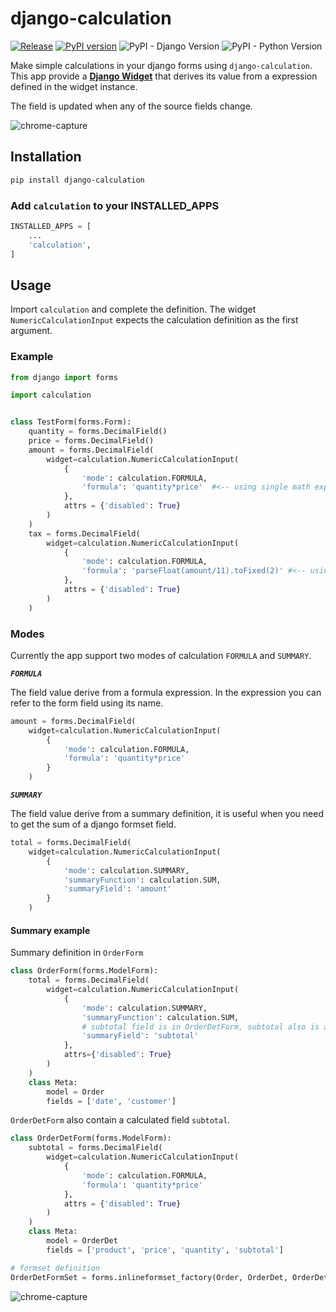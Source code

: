 # django-calculation

[![Release](https://github.com/blasferna/django-calculation/actions/workflows/release.yml/badge.svg)](https://github.com/blasferna/django-calculation/actions/workflows/release.yml)
[![PyPI version](https://badge.fury.io/py/django-calculation.svg)](https://badge.fury.io/py/django-calculation)
![PyPI - Django Version](https://img.shields.io/pypi/djversions/django-calculation) ![PyPI - Python Version](https://img.shields.io/pypi/pyversions/django-calculation)

Make simple calculations in your django forms using `django-calculation`. This app provide a **[Django Widget](https://docs.djangoproject.com/en/3.2/ref/forms/widgets/)** that derives its value from a expression defined in the widget instance. 

The field is updated when any of the source fields change.

![chrome-capture](https://user-images.githubusercontent.com/8385910/129076392-9f255fe1-830c-456d-8852-717a4abeb5f6.gif)


## Installation

```bash
pip install django-calculation
```

### Add `calculation` to your INSTALLED_APPS

```python
INSTALLED_APPS = [
    ...
    'calculation',
]
````


## Usage

Import `calculation` and complete the definition. The widget `NumericCalculationInput` 
expects the calculation definition as the first argument.

### Example

```python
from django import forms

import calculation


class TestForm(forms.Form):
    quantity = forms.DecimalField()
    price = forms.DecimalField()
    amount = forms.DecimalField(
        widget=calculation.NumericCalculationInput(
            {
                'mode': calculation.FORMULA,
                'formula': 'quantity*price'  #<-- using single math expresion.
            },
            attrs = {'disabled': True}
        )
    )
    tax = forms.DecimalField(
        widget=calculation.NumericCalculationInput(
            {
                'mode': calculation.FORMULA,
                'formula': 'parseFloat(amount/11).toFixed(2)' #<-- using math expression and javascript functions.  
            },
            attrs = {'disabled': True}
        )
    )

```

### Modes

Currently the app support two modes of calculation `FORMULA` and `SUMMARY`.

***`FORMULA`*** 

The field value derive from a formula expression. In the expression you can refer to the form field using its name.

```python
amount = forms.DecimalField(
    widget=calculation.NumericCalculationInput(
        {
            'mode': calculation.FORMULA,
            'formula': 'quantity*price' 
        }
    )
```

***`SUMMARY`*** 

The field value derive from a summary definition, it is useful when you need to get the sum of a django formset field.

```python
total = forms.DecimalField(
    widget=calculation.NumericCalculationInput(
        {
            'mode': calculation.SUMMARY,
            'summaryFunction': calculation.SUM,
            'summaryField': 'amount' 
        }
    )
```

#### Summary example

Summary definition in `OrderForm`

```python
class OrderForm(forms.ModelForm):
    total = forms.DecimalField(
        widget=calculation.NumericCalculationInput(
            {
                'mode': calculation.SUMMARY,
                'summaryFunction': calculation.SUM,
                # subtotal field is in OrderDetForm, subtotal also is a calculated field
                'summaryField': 'subtotal'
            },
            attrs={'disabled': True}
        )
    )
    class Meta:
        model = Order
        fields = ['date', 'customer']
```

`OrderDetForm` also contain a calculated field `subtotal`.
```python
class OrderDetForm(forms.ModelForm):
    subtotal = forms.DecimalField(
        widget=calculation.NumericCalculationInput(
            {
                'mode': calculation.FORMULA,
                'formula': 'quantity*price'    
            },
            attrs = {'disabled': True}
        )
    )
    class Meta:
        model = OrderDet
        fields = ['product', 'price', 'quantity', 'subtotal']

# formset definition
OrderDetFormSet = forms.inlineformset_factory(Order, OrderDet, OrderDetForm)
```

![chrome-capture](https://user-images.githubusercontent.com/8385910/129214716-e3876719-1912-49b0-989f-125e724dfb92.gif)
